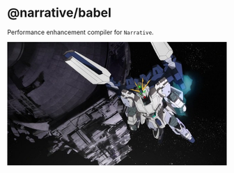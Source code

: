 # @narrative/babel

Performance enhancement compiler for `Narrative`.

<img src="../../public/images/narrative-gundam-b-pack.jpg" alt="Narrative">
